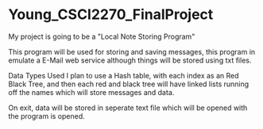 # Young_CSCI2270_FinalProject

My project is going to be a "Local Note Storing Program"

This program will be used for storing and saving messages, this program in emulate a E-Mail
web service although things will be stored using txt files.

Data Types Used
I plan to use a Hash table, with each index as an Red Black Tree, and then each red and black
tree will have linked lists running off the names which will store messages and data.

On exit, data will be stored in seperate text file which will be opened with the program is
opened.
